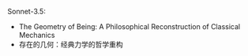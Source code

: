 Sonnet-3.5:

- The Geometry of Being: A Philosophical Reconstruction of Classical Mechanics
- 存在的几何：经典力学的哲学重构

